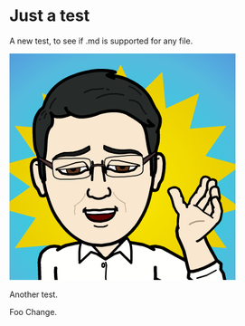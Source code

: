 # Just a test
A new test, to see if .md is supported for any file.

![Test](me_bitstripped.png)

Another test.

Foo Change.

